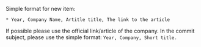 Simple format for new item:

    * Year, Company Name, Artitle title, The link to the article

If possible please use the official link/article of the company. In the
commit subject, please use the simple format: `Year, Company, Short title.`
